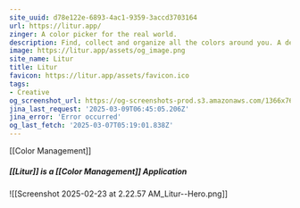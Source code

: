 ```yaml
---
site_uuid: d78e122e-6893-4ac1-9359-3accd3703164
url: https://litur.app/
zinger: A color picker for the real world.
description: Find, collect and organize all the colors around you. A designer’s best-kept secret, a developer's best friend.
image: https://litur.app/assets/og_image.png
site_name: Litur
title: Litur
favicon: https://litur.app/assets/favicon.ico
tags:
- Creative
og_screenshot_url: https://og-screenshots-prod.s3.amazonaws.com/1366x768/80/false/879e545e800c27ae844bc77226e334913e75f157a5ffec75f4ca0221ac58a3c4.jpeg
jina_last_request: '2025-03-09T06:45:05.206Z'
jina_error: 'Error occurred'
og_last_fetch: '2025-03-07T05:19:01.838Z'
---
```


[[Color Management]]

##### [[Litur]] is a [[Color Management]] Application
![[Screenshot 2025-02-23 at 2.22.57 AM_Litur--Hero.png]]

